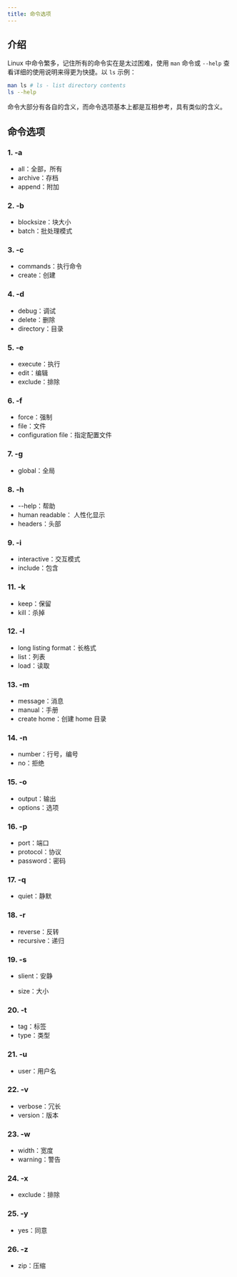 ```yaml
---
title: 命令选项
---
```


## 介绍

Linux 中命令繁多，记住所有的命令实在是太过困难，使用 `man` 命令或 `--help` 查看详细的使用说明来得更为快捷。以 `ls` 示例：

```bash
man ls # ls - list directory contents
ls --help
```

命令大部分有各自的含义，而命令选项基本上都是互相参考，具有类似的含义。



## 命令选项

### 1. -a

+ all：全部，所有
+ archive：存档
+ append：附加

### 2. -b
+ blocksize：块大小
+ batch：批处理模式

### 3. -c

+ commands：执行命令
+ create：创建

### 4. -d

+ debug：调试
+ delete：删除
+ directory：目录

### 5. -e

+ execute：执行
+ edit：编辑
+ exclude：排除

### 6. -f
+ force：强制
+ file：文件
+ configuration file：指定配置文件

### 7. -g

+ global：全局

### 8. -h

+ --help：帮助
+ human readable： 人性化显示
+ headers：头部

### 9. -i

+ interactive：交互模式
+ include：包含

### 11. -k

+ keep：保留
+ kill：杀掉

### 12. -l

+ long listing format：长格式
+ list：列表
+ load：读取

### 13. -m

+ message：消息
+ manual：手册
+ create home：创建 home 目录

### 14. -n

+ number：行号，编号
+ no：拒绝

### 15. -o

+ output：输出
+ options：选项

### 16. -p

+ port：端口
+ protocol：协议
+ password：密码

### 17. -q

+ quiet：静默

### 18. -r

+ reverse：反转
+ recursive：递归

### 19. -s

+ slient：安静

+ size：大小

### 20. -t

+ tag：标签
+ type：类型

### 21. -u

+ user：用户名

### 22. -v

+ verbose：冗长
+ version：版本

### 23. -w

+ width：宽度
+ warning：警告

### 24. -x

+ exclude：排除

### 25. -y

+ yes：同意

### 26. -z

+ zip：压缩